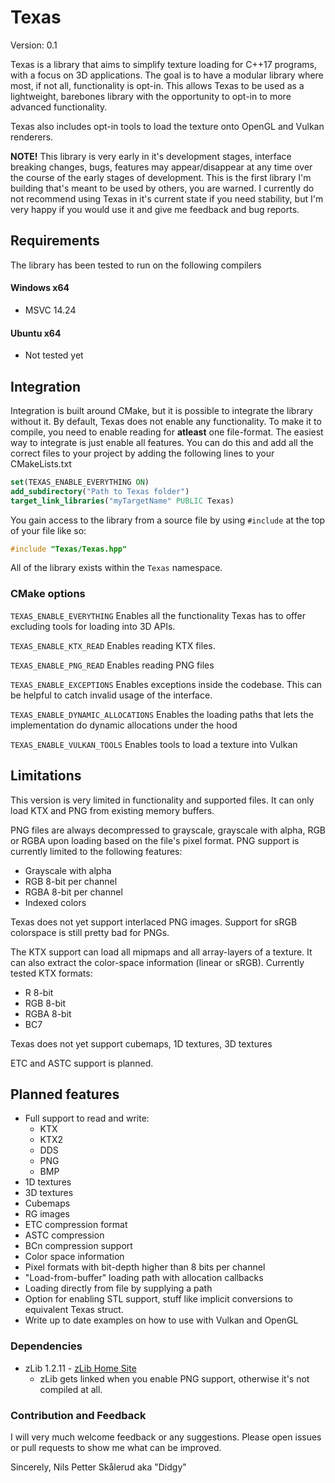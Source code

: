 # Texas
Version: 0.1

Texas is a library that aims to simplify texture loading for C++17 programs, with a focus on 3D applications. The goal is to have a modular library where most, if not all, functionality is opt-in. This allows Texas to be used as a lightweight, barebones library with the opportunity to opt-in to more advanced functionality. 

Texas also includes opt-in tools to load the texture onto OpenGL and Vulkan renderers.

**NOTE!** This library is very early in it's development stages, interface breaking changes, bugs, features may appear/disappear at any time over the course of the early stages of development. This is the first library I'm building that's meant to be used by others, you are warned. I currently do not recommend using Texas in it's current state if you need stability, but I'm very happy if you would use it and give me feedback and bug reports.

## Requirements
The library has been tested to run on the following compilers
#### Windows x64
 - MSVC 14.24

#### Ubuntu x64
 - Not tested yet

## Integration
Integration is built around CMake, but it is possible to integrate the library without it. By default, Texas does not enable any functionality. To make it to compile, you need to enable reading for **atleast** one file-format. The easiest way to integrate is just enable all features. You can do this and add all the correct files to your project by adding the following lines to your CMakeLists.txt

```cmake
set(TEXAS_ENABLE_EVERYTHING ON)
add_subdirectory("Path to Texas folder")
target_link_libraries("myTargetName" PUBLIC Texas)
```

You gain access to the library from a source file by using `#include` at the top of your file like so:
```cpp
#include "Texas/Texas.hpp"
```
All of the library exists within the `Texas` namespace.
### CMake options
 `TEXAS_ENABLE_EVERYTHING`
 Enables all the functionality Texas has to offer excluding tools for loading into 3D APIs.
 
 `TEXAS_ENABLE_KTX_READ`
 Enables reading KTX files.
 
 `TEXAS_ENABLE_PNG_READ`
 Enables reading PNG files 

`TEXAS_ENABLE_EXCEPTIONS`
Enables exceptions inside the codebase. This can be helpful to catch invalid usage of the interface.

`TEXAS_ENABLE_DYNAMIC_ALLOCATIONS`
Enables the loading paths that lets the implementation do dynamic allocations under the hood

`TEXAS_ENABLE_VULKAN_TOOLS`
Enables tools to load a texture into Vulkan

## Limitations
This version is very limited in functionality and supported files. It can only load KTX and PNG from existing memory buffers.

PNG files are always decompressed to grayscale, grayscale with alpha, RGB or RGBA upon loading based on the file's pixel format. PNG support is currently limited to the following features:
 - Grayscale with alpha
 - RGB 8-bit per channel
 - RGBA 8-bit per channel
 - Indexed colors

Texas does not yet support interlaced PNG images. Support for sRGB colorspace is still pretty bad for PNGs.

The KTX support can load all mipmaps and all array-layers of a texture. It can also extract the color-space information (linear or sRGB).
Currently tested KTX formats:
 - R 8-bit
 - RGB 8-bit 
 - RGBA 8-bit
 - BC7

Texas does not yet support cubemaps, 1D textures, 3D textures

ETC and ASTC support is planned.

## Planned features
  - Full support to read and write:
	 - KTX
	 - KTX2
	 - DDS
	 - PNG
	 - BMP
 - 1D textures
 - 3D textures
 - Cubemaps
 - RG images
 - ETC compression format
 - ASTC compression
 - BCn compression support
 - Color space information
 - Pixel formats with bit-depth higher than 8 bits per channel
 - "Load-from-buffer" loading path with allocation callbacks
 - Loading directly from file by supplying a path
 - Option for enabling STL support, stuff like implicit conversions to equivalent Texas struct.
 - Write up to date examples on how to use with Vulkan and OpenGL
 

### Dependencies

 - zLib 1.2.11 - [zLib Home Site](https://www.zlib.net/)
	 - zLib gets linked when you enable PNG support, otherwise it's not compiled at all.

### Contribution and Feedback
I will very much welcome feedback or any suggestions. Please open issues or pull requests to show me what can be improved.

Sincerely, Nils Petter Skålerud aka "Didgy"

